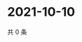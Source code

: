 # 2021-10-10

共 0 条

<!-- BEGIN WEIBO -->
<!-- 最后更新时间 Sun Oct 10 2021 13:00:36 GMT+0800 (China Standard Time) -->

<!-- END WEIBO -->
